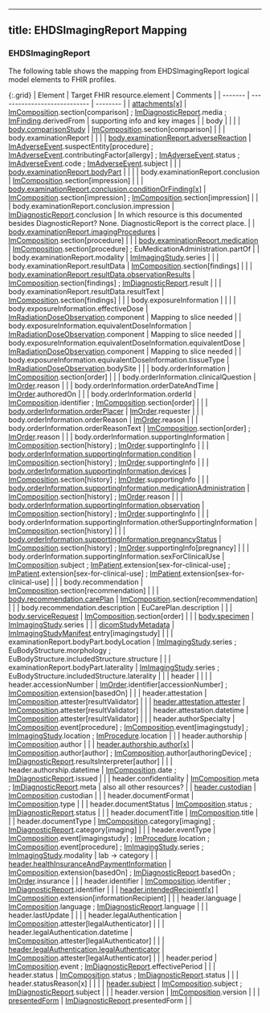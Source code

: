 <!--
  Generated file. Do not edit.
-->

---
title: EHDSImagingReport Mapping
---

### EHDSImagingReport

The following table shows the mapping from EHDSImagingReport logical model elements to FHIR profiles.

{:.grid}
| Element | Target FHIR resource.element | Comments |
| ------- | ---------------------------- | -------- |
| [attachments[x]](#ehdsmedia) | [ImComposition](StructureDefinition-ImComposition.html).section[comparison] ; [ImDiagnosticReport](StructureDefinition-ImDiagnosticReport.html).media ; [ImFinding](StructureDefinition-ImFinding.html).derivedFrom | supporting info and key images |
| body |  |  |
| [body.comparisonStudy](#ehdsimagingreport) | [ImComposition](StructureDefinition-ImComposition.html).section[comparison] |  |
| body.examinationReport |  |  |
| [body.examinationReport.adverseReaction](#ehdsallergyintolerance) | [ImAdverseEvent](StructureDefinition-ImAdverseEvent.html).suspectEntity[procedure] ; [ImAdverseEvent](StructureDefinition-ImAdverseEvent.html).contributingFactor[allergy] ; [ImAdverseEvent](StructureDefinition-ImAdverseEvent.html).status ; [ImAdverseEvent](StructureDefinition-ImAdverseEvent.html).code ; [ImAdverseEvent](StructureDefinition-ImAdverseEvent.html).subject |  |
| [body.examinationReport.bodyPart](#ehdsbodystructure) |  |  |
| body.examinationReport.conclusion | [ImComposition](StructureDefinition-ImComposition.html).section[impression] |  |
| [body.examinationReport.conclusion.conditionOrFinding[x]](#ehdsobservation) | [ImComposition](StructureDefinition-ImComposition.html).section[impression] ; [ImComposition](StructureDefinition-ImComposition.html).section[impression] |  |
| body.examinationReport.conclusion.impression | [ImDiagnosticReport](StructureDefinition-ImDiagnosticReport.html).conclusion | In which resource is this documented besides DiagnosticReport? None. DiagnosticReport is the correct place. |
| [body.examinationReport.imagingProcedures](#ehdsprocedure) | [ImComposition](StructureDefinition-ImComposition.html).section[procedure] |  |
| [body.examinationReport.medication](#ehdsmedicationadministration) | [ImComposition](StructureDefinition-ImComposition.html).section[procedure] ; EuMedicationAdministration.partOf |  |
| body.examinationReport.modality | [ImImagingStudy](StructureDefinition-ImImagingStudy.html).series |  |
| body.examinationReport.resultData | [ImComposition](StructureDefinition-ImComposition.html).section[findings] |  |
| [body.examinationReport.resultData.observationResults](#ehdsobservation) | [ImComposition](StructureDefinition-ImComposition.html).section[findings] ; [ImDiagnosticReport](StructureDefinition-ImDiagnosticReport.html).result |  |
| body.examinationReport.resultData.resultText | [ImComposition](StructureDefinition-ImComposition.html).section[findings] |  |
| body.exposureInformation |  |  |
| body.exposureInformation.effectiveDose | [ImRadiationDoseObservation](StructureDefinition-ImRadiationDoseObservation.html).component | Mapping to slice needed |
| body.exposureInformation.equivalentDoseInformation | [ImRadiationDoseObservation](StructureDefinition-ImRadiationDoseObservation.html).component | Mapping to slice needed |
| body.exposureInformation.equivalentDoseInformation.equivalentDose | [ImRadiationDoseObservation](StructureDefinition-ImRadiationDoseObservation.html).component | Mapping to slice needed |
| body.exposureInformation.equivalentDoseInformation.tissueType | [ImRadiationDoseObservation](StructureDefinition-ImRadiationDoseObservation.html).bodySite |  |
| body.orderInformation | [ImComposition](StructureDefinition-ImComposition.html).section[order] |  |
| body.orderInformation.clinicalQuestion | [ImOrder](StructureDefinition-ImOrder.html).reason |  |
| body.orderInformation.orderDateAndTime | [ImOrder](StructureDefinition-ImOrder.html).authoredOn |  |
| body.orderInformation.orderId | [ImComposition](StructureDefinition-ImComposition.html).identifier ; [ImComposition](StructureDefinition-ImComposition.html).section[order] |  |
| [body.orderInformation.orderPlacer](#ehdshealthprofessional) | [ImOrder](StructureDefinition-ImOrder.html).requester |  |
| body.orderInformation.orderReason | [ImOrder](StructureDefinition-ImOrder.html).reason |  |
| body.orderInformation.orderReasonText | [ImComposition](StructureDefinition-ImComposition.html).section[order] ; [ImOrder](StructureDefinition-ImOrder.html).reason |  |
| body.orderInformation.supportingInformation | [ImComposition](StructureDefinition-ImComposition.html).section[history] ; [ImOrder](StructureDefinition-ImOrder.html).supportingInfo |  |
| [body.orderInformation.supportingInformation.condition](#ehdscondition) | [ImComposition](StructureDefinition-ImComposition.html).section[history] ; [ImOrder](StructureDefinition-ImOrder.html).supportingInfo |  |
| [body.orderInformation.supportingInformation.devices](#ehdsdevice) | [ImComposition](StructureDefinition-ImComposition.html).section[history] ; [ImOrder](StructureDefinition-ImOrder.html).supportingInfo |  |
| [body.orderInformation.supportingInformation.medicationAdministration](#ehdsmedicationadministration) | [ImComposition](StructureDefinition-ImComposition.html).section[history] ; [ImOrder](StructureDefinition-ImOrder.html).reason |  |
| [body.orderInformation.supportingInformation.observation](#ehdsobservation) | [ImComposition](StructureDefinition-ImComposition.html).section[history] ; [ImOrder](StructureDefinition-ImOrder.html).supportingInfo |  |
| body.orderInformation.supportingInformation.otherSupportingInformation | [ImComposition](StructureDefinition-ImComposition.html).section[history] |  |
| [body.orderInformation.supportingInformation.pregnancyStatus](#ehdscurrentpregnancy) | [ImComposition](StructureDefinition-ImComposition.html).section[history] ; [ImOrder](StructureDefinition-ImOrder.html).supportingInfo[pregnancy] |  |
| body.orderInformation.supportingInformation.sexForClinicalUse | [ImComposition](StructureDefinition-ImComposition.html).subject ; [ImPatient](StructureDefinition-ImPatient.html).extension[sex-for-clinical-use] ; [ImPatient](StructureDefinition-ImPatient.html).extension[sex-for-clinical-use] ; [ImPatient](StructureDefinition-ImPatient.html).extension[sex-for-clinical-use] |  |
| body.recommendation | [ImComposition](StructureDefinition-ImComposition.html).section[recommendation] |  |
| [body.recommendation.carePlan](#ehdscareplan) | [ImComposition](StructureDefinition-ImComposition.html).section[recommendation] |  |
| body.recommendation.description | EuCarePlan.description |  |
| [body.serviceRequest](#ehdsservicerequest) | [ImComposition](StructureDefinition-ImComposition.html).section[order] |  |
| [body.specimen](#ehdsspecimen) | [ImImagingStudy](StructureDefinition-ImImagingStudy.html).series |  |
| [dicomStudyMetadata](#ehdsimagingstudy) | [ImImagingStudyManifest](StructureDefinition-ImImagingStudyManifest.html).entry[imagingstudy] |  |
| examinationReport.bodyPart.bodyLocation | [ImImagingStudy](StructureDefinition-ImImagingStudy.html).series ; EuBodyStructure.morphology ; EuBodyStructure.includedStructure.structure |  |
| examinationReport.bodyPart.laterality | [ImImagingStudy](StructureDefinition-ImImagingStudy.html).series ; EuBodyStructure.includedStructure.laterality |  |
| header |  |  |
| header.accessionNumber | [ImOrder](StructureDefinition-ImOrder.html).identifier[accessionNumber] ; [ImComposition](StructureDefinition-ImComposition.html).extension[basedOn] |  |
| header.attestation | [ImComposition](StructureDefinition-ImComposition.html).attester[resultValidator] |  |
| [header.attestation.attester](#ehdshealthprofessional) | [ImComposition](StructureDefinition-ImComposition.html).attester[resultValidator] |  |
| header.attestation.datetime | [ImComposition](StructureDefinition-ImComposition.html).attester[resultValidator] |  |
| header.authorSpecialty | [ImComposition](StructureDefinition-ImComposition.html).event[procedure] ; [ImComposition](StructureDefinition-ImComposition.html).event[imagingstudy] ; [ImImagingStudy](StructureDefinition-ImImagingStudy.html).location ; [ImProcedure](StructureDefinition-ImProcedure.html).location |  |
| header.authorship | [ImComposition](StructureDefinition-ImComposition.html).author |  |
| [header.authorship.author[x]](#ehdsdevice) | [ImComposition](StructureDefinition-ImComposition.html).author[author] ; [ImComposition](StructureDefinition-ImComposition.html).author[authoringDevice] ; [ImDiagnosticReport](StructureDefinition-ImDiagnosticReport.html).resultsInterpreter[author] |  |
| header.authorship.datetime | [ImComposition](StructureDefinition-ImComposition.html).date ; [ImDiagnosticReport](StructureDefinition-ImDiagnosticReport.html).issued |  |
| header.confidentiality | [ImComposition](StructureDefinition-ImComposition.html).meta ; [ImDiagnosticReport](StructureDefinition-ImDiagnosticReport.html).meta | also all other resources? |
| [header.custodian](#ehdsorganisation) | [ImComposition](StructureDefinition-ImComposition.html).custodian |  |
| header.documentFormat | [ImComposition](StructureDefinition-ImComposition.html).type |  |
| header.documentStatus | [ImComposition](StructureDefinition-ImComposition.html).status ; [ImDiagnosticReport](StructureDefinition-ImDiagnosticReport.html).status |  |
| header.documentTitle | [ImComposition](StructureDefinition-ImComposition.html).title |  |
| header.documentType | [ImComposition](StructureDefinition-ImComposition.html).category[imaging] ; [ImDiagnosticReport](StructureDefinition-ImDiagnosticReport.html).category[imaging] |  |
| header.eventType | [ImComposition](StructureDefinition-ImComposition.html).event[imagingstudy] ; [ImProcedure](StructureDefinition-ImProcedure.html).location ; [ImComposition](StructureDefinition-ImComposition.html).event[procedure] ; [ImImagingStudy](StructureDefinition-ImImagingStudy.html).series ; [ImImagingStudy](StructureDefinition-ImImagingStudy.html).modality | lab -> category |
| [header.healthInsuranceAndPaymentInformation](#ehdscoverage) | [ImComposition](StructureDefinition-ImComposition.html).extension[basedOn] ; [ImDiagnosticReport](StructureDefinition-ImDiagnosticReport.html).basedOn ; [ImOrder](StructureDefinition-ImOrder.html).insurance |  |
| header.identifier | [ImComposition](StructureDefinition-ImComposition.html).identifier ; [ImDiagnosticReport](StructureDefinition-ImDiagnosticReport.html).identifier |  |
| [header.intendedRecipient[x]](#ehdspatient) | [ImComposition](StructureDefinition-ImComposition.html).extension[informationRecipient] |  |
| header.language | [ImComposition](StructureDefinition-ImComposition.html).language ; [ImDiagnosticReport](StructureDefinition-ImDiagnosticReport.html).language |  |
| header.lastUpdate |  |  |
| header.legalAuthentication | [ImComposition](StructureDefinition-ImComposition.html).attester[legalAuthenticator] |  |
| header.legalAuthentication.datetime | [ImComposition](StructureDefinition-ImComposition.html).attester[legalAuthenticator] |  |
| [header.legalAuthentication.legalAuthenticator](#ehdshealthprofessional) | [ImComposition](StructureDefinition-ImComposition.html).attester[legalAuthenticator] |  |
| header.period | [ImComposition](StructureDefinition-ImComposition.html).event ; [ImDiagnosticReport](StructureDefinition-ImDiagnosticReport.html).effectivePeriod |  |
| header.status | [ImComposition](StructureDefinition-ImComposition.html).status ; [ImDiagnosticReport](StructureDefinition-ImDiagnosticReport.html).status |  |
| header.statusReason[x] |  |  |
| [header.subject](#ehdspatient) | [ImComposition](StructureDefinition-ImComposition.html).subject ; [ImDiagnosticReport](StructureDefinition-ImDiagnosticReport.html).subject |  |
| header.version | [ImComposition](StructureDefinition-ImComposition.html).version |  |
| [presentedForm](#ehdsattachment) | [ImDiagnosticReport](StructureDefinition-ImDiagnosticReport.html).presentedForm |  |


